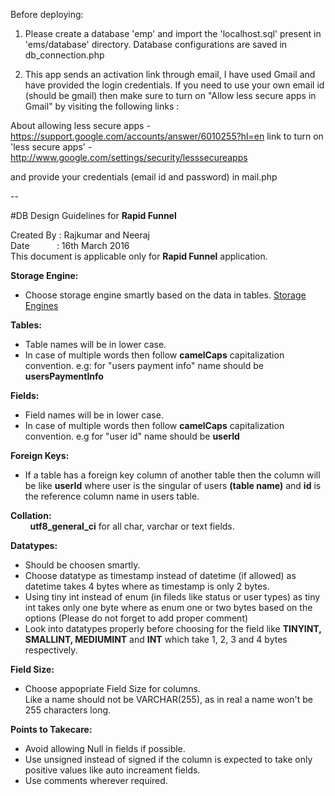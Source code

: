 Before deploying:

1. Please create a database 'emp' and import the 'localhost.sql' present in 'ems/database' directory.
Database configurations are saved in db_connection.php

2. This app sends an activation link through email, I have used Gmail and have provided the login credentials.
If you need to use your own email id (should be gmail) then  make sure to turn on "Allow less secure apps in Gmail" by visiting the following links :

About allowing less secure apps - https://support.google.com/accounts/answer/6010255?hl=en
link to turn on 'less secure apps' - http://www.google.com/settings/security/lesssecureapps

and provide your credentials (email id and password) in mail.php


--

#DB Design Guidelines for **Rapid Funnel**

Created By : Rajkumar and Neeraj  
Date &nbsp;&nbsp;&nbsp;&nbsp;&nbsp;&nbsp;&nbsp;&nbsp;&nbsp;&nbsp;: 16th March 2016  
This document is applicable only for **Rapid Funnel** application.


**Storage Engine:**
- Choose storage engine smartly based on the data in tables.
[Storage Engines](https://dev.mysql.com/doc/refman/5.0/en/storage-engines.html)


**Tables:**
- Table names will be in lower case.
- In case of multiple words then follow **camelCaps** capitalization convention. 
e.g:  for "users payment info" name should be **usersPaymentInfo**

**Fields:**
- Field names will be in lower case. 
- In case of multiple words then follow **camelCaps** capitalization convention. 
e.g for "user id" name should be **userId**

**Foreign Keys:**
- If  a table has a foreign key column of another table then the column will be like
**userId**
where user is the singular of users **(table name)** and **id** is the reference column name in users table.

**Collation:**  
&nbsp;&nbsp;&nbsp;&nbsp;&nbsp;&nbsp;&nbsp;&nbsp;**utf8_general_ci** for all char, varchar or text fields.

**Datatypes:**
- Should be choosen smartly.
- Choose datatype as timestamp instead of datetime (if allowed) as datetime takes 4 bytes where as timestamp is only 2 bytes.
- Using tiny int instead of enum (in fileds like status or user types) as tiny int takes only one byte where as enum one or two bytes based on the options (Please do not forget to add proper comment)
-  Look into datatypes properly before choosing for the field like **TINYINT, SMALLINT, MEDIUMINT** and **INT** which take 1, 2, 3 and 4 bytes respectively.

**Field Size:**
- Choose appopriate Field Size for columns.  
Like a name should not be VARCHAR(255), as in real a name won't be 255 characters long.

**Points to Takecare:**
- Avoid allowing Null in fields if possible.
- Use unsigned instead of signed if the column is expected to take only positive values like auto increament fields.
- Use comments wherever required.
